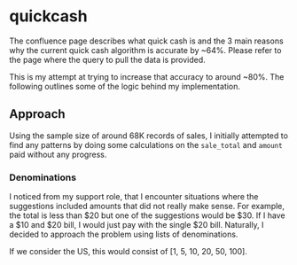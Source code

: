 # quickcash
The confluence page describes what quick cash is and the 3 main reasons why the current quick cash algorithm is accurate by ~64%.
Please refer to the page where the query to pull the data is provided.

This is my attempt at trying to increase that accuracy to around ~80%. The following outlines some of the logic behind my implementation.

## Approach
Using the sample size of around 68K records of sales, I initially attempted to find any patterns by doing some calculations on the `sale_total` and `amount` paid without any progress.

### Denominations
I noticed from my support role, that I encounter situations where the suggestions included amounts that did not really make sense. For example, the total is less than $20 but one of the suggestions would be $30.  If I have a $10 and $20 bill, I would just pay with the single $20 bill. Naturally, I decided to approach the problem using lists of denominations.

If we consider the US, this would consist of [1, 5, 10, 20, 50, 100].
